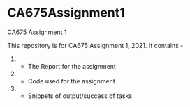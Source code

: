 # CA675Assignment1
CA675 Assignment 1

This repository is for CA675 Assignment 1, 2021. It contains - 
1) - The Report for the assignment
2) - Code used for the assignment
3) - Snippets of output/success of tasks

